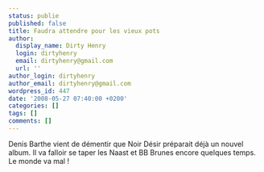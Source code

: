 ```yaml
---
status: publie
published: false
title: Faudra attendre pour les vieux pots
author:
  display_name: Dirty Henry
  login: dirtyhenry
  email: dirtyhenry@gmail.com
  url: ''
author_login: dirtyhenry
author_email: dirtyhenry@gmail.com
wordpress_id: 447
date: '2008-05-27 07:40:00 +0200'
categories: []
tags: []
comments: []
---
```

Denis Barthe vient de démentir que Noir Désir préparait déjà un nouvel album. Il va falloir se taper les Naast et BB Brunes encore quelques temps. Le monde va mal !
